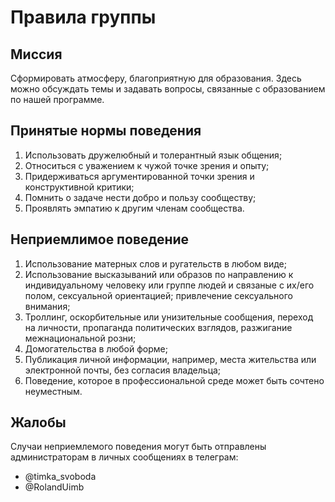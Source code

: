 # Правила группы

## Миссия

Сформировать атмосферу, благоприятную для образования. Здесь можно обсуждать темы и задавать вопросы, связанные с образованием по нашей программе.


## Принятые нормы поведения

1.  Использовать дружелюбный и толерантный язык общения;
2.  Относиться с уважением к чужой точке зрения и опыту;
3.  Придерживаться аргументированной точки зрения и конструктивной критики;
4.  Помнить о задаче нести добро и пользу сообществу;
5.  Проявлять эмпатию к другим членам сообщества.

## Неприемлимое поведение

1.  Использование матерных слов и ругательств в любом виде;
2.  Использование высказываний или образов по направлению к индивидуальному человеку или группе людей и связаные с их/его полом, сексуальной ориентацией; привлечение сексуального внимания;
3.  Троллинг, оскорбительные или унизительные сообщения, переход на личности, пропаганда политических взглядов, разжигание межнациональной розни;
4.  Домогательства в любой форме;
5.  Публикация личной информации, например, места жительства или электронной почты, без согласия владельца;
6.  Поведение, которое в профессиональной среде может быть сочтено неуместным.

## Жалобы

Случаи неприемлемого поведения могут быть отправлены администраторам в личных сообщениях в телеграм:

-   @timka_svoboda
-   @RolandUimb
